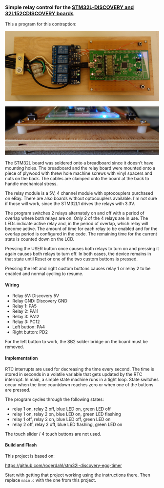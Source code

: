 ### Simple relay control for the [STM32L-DISCOVERY and 32L152CDISCOVERY boards](http://www.st.com/st-web-ui/static/active/en/resource/technical/document/data_brief/DM00027566.pdf)

This a program for this contraption:

![](https://github.com/rogerdahl/stm32l1-relay-timer/blob/master/relay-timer.jpg)

![](https://github.com/rogerdahl/stm32l1-relay-timer/blob/master/relay-timer-side.jpg)

The STM32L board was soldered onto a breadboard since it doesn't have mounting holes. The breadboard and the relay board were mounted onto a piece of plywood with threw hole machine screws with vinyl spacers and nuts on the back. The cables are clamped onto the board at the back to handle mechanical stress.

The relay module is a 5V, 4 channel module with optocouplers purchased on eBay. There are also boards without optocouplers available. I'm not sure if those will work, since the STM32L1 drives the relays with 3.3V.

The program switches 2 relays alternately on and off with a period of overlap where both relays are on. Only 2 of the 4 relays are in use. The LEDs indicate active relay and, in the period of overlap, which relay will become active. The amount of time for each relay to be enabled and for the overlap period is configured in the code. The remaining time for the current state is counted down on the LCD. 

Pressing the USER button once causes both relays to turn on and pressing it again causes both relays to turn off. In both cases, the device remains in that state until Reset or one of the two custom buttons is pressed.

Pressing the left and right custom buttons causes relay 1 or relay 2 to be enabled and normal cycling to resume.

#### Wiring

* Relay 5V: Discovery 5V
* Relay GND: Discovery GND
* Relay 1: PA5
* Relay 2: PA11
* Relay 3: PA12
* Relay 3: PC12
* Left button: PA4
* Right button: PD2

For the left button to work, the SB2 solder bridge on the board must be removed.

#### Implementation

RTC interrupts are used for decreasing the time every second. The time is stored in seconds in a volatile variable that gets updated by the RTC interrupt. In main, a simple state machine runs in a tight loop. State switches occur when the time countdown reaches zero or when one of the buttons are pressed.

The program cycles through the following states:

* relay 1 on, relay 2 off, blue LED on, green LED off
* relay 1 on, relay 2 on, blue LED on, green LED flashing
* relay 1 off, relay 2 on, blue LED off, green LED on
* relay 2 off, relay 2 off, blue LED flashing, green LED on

The touch slider / 4 touch buttons are not used.

#### Build and Flash

This project is based on:

https://github.com/rogerdahl/stm32l-discovery-egg-timer

Start with getting that project working using the instructions there. Then replace `main.c` with the one from this project.
